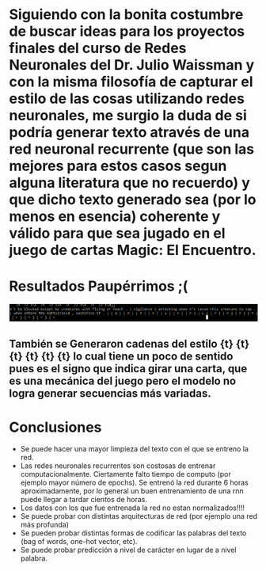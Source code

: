 # Siguiendo con la bonita costumbre de buscar ideas para los proyectos finales del curso de Redes Neuronales del Dr. Julio Waissman y con la misma filosofía de capturar el estilo de las cosas utilizando redes neuronales, me surgio la duda de si podría generar texto através de una red neuronal recurrente (que son las mejores para estos casos segun alguna literatura que no recuerdo) y que dicho texto generado sea (por lo menos en esencia) coherente y válido para que sea jugado en el juego de cartas Magic: El Encuentro.      

# Resultados Paupérrimos ;(

![](output_model1.png)

## También se Generaron cadenas del estilo {t} {t} {t} {t} {t} {t} lo cual tiene un poco de sentido pues es el signo que indica girar una carta, que es una mecánica del juego pero el modelo no logra generar secuencias más variadas.

# Conclusiones 

* Se puede hacer una mayor limpieza del texto con el que se entreno la red.
* Las redes neuronales recurrentes son costosas de entrenar computacionalmente. Ciertamente falto tiempo de computo (por ejemplo mayor número de epochs). Se entrenó la red durante 6 horas aproximadamente, por lo general un buen entrenamiento de una rnn puede llegar a tardar cientos de horas.
* Los datos con los que fue entrenada la red no estan normalizados!!!!
* Se puede probar con distintas arquitecturas de red (por ejemplo una red más profunda)
* Se pueden probar distintas formas de codificar las palabras del texto (bag of words, one-hot vector, etc).
* Se puede probar predicción a nivel de carácter en lugar de a nivel palabra.




